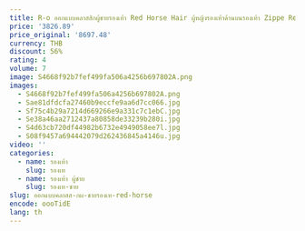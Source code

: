 ```yaml
---
title: R-o ออกแบบคลาสสิกผู้ชายรองเท้า Red Horse Hair ผู้หญิงรองเท้าด้านบนรองเท้า Zippe Red Horsehair สีขาวหนังข้อเท้า Boot รองเท้าผ้าใบ
price: '3826.89'
price_original: '8697.48'
currency: THB
discount: 56%
rating: 4
volume: 7
image: S4668f92b7fef499fa506a4256b697802A.png
images:
  - S4668f92b7fef499fa506a4256b697802A.png
  - Sae81dfdcfa27460b9eccfe9aa6d7cc066.jpg
  - Sf75c4b29a7214d669266e9a331c7c1ebC.jpg
  - Se38a46aa2712437a80858de33239b280i.jpg
  - S4d63cb720df44982b6732e4949058ee7l.jpg
  - S08f9457a694442079d262436845a4146u.jpg
video: ''
categories:
  - name: รองเท้า
    slug: รองเท
  - name: รองเท้า ผู้ชาย
    slug: รองเท-ชาย
slug: ออกแบบคลาสส-กผ-ชายรองเท-red-horse
encode: oooTidE
lang: th
---
```

  